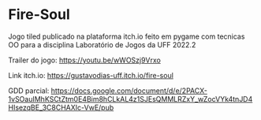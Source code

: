 # Fire-Soul
Jogo tiled publicado na plataforma itch.io feito em pygame com tecnicas OO para a disciplina Laboratório de Jogos da UFF 2022.2

Trailer do jogo: https://youtu.be/wWOSzj9Vrxo

Link itch.io: https://gustavodias-uff.itch.io/fire-soul

GDD parcial: https://docs.google.com/document/d/e/2PACX-1vSOauIMhKSCtZtm0E4Bim8hCLkAL4z1SJEsQMMLRZxY_wZocVYk4tnJD4HIsezqBE_3C8CHAXIc-VwE/pub
